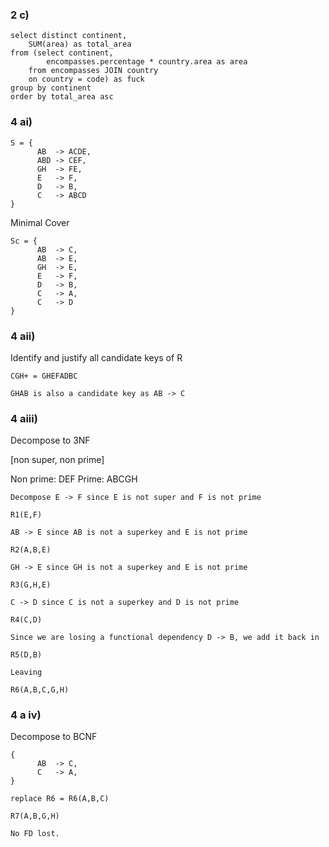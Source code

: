 ### 2 c)
```
select distinct continent,
	SUM(area) as total_area
from (select continent, 
		encompasses.percentage * country.area as area
	from encompasses JOIN country
	on country = code) as fuck
group by continent
order by total_area asc
```


### 4 ai)

```
S = {
      AB  -> ACDE,
      ABD -> CEF,
      GH  -> FE,
      E   -> F,
      D   -> B,
      C   -> ABCD
}
```


Minimal Cover 

```
Sc = {
      AB  -> C,
      AB  -> E,
      GH  -> E,
      E   -> F,
      D   -> B,
      C   -> A,
      C   -> D
}
```

### 4 aii)

Identify and justify all candidate keys of R

```
CGH+ = GHEFADBC

GHAB is also a candidate key as AB -> C
```

### 4 aiii)

Decompose to 3NF

[non super, non prime]

Non prime: DEF
Prime: ABCGH


```
Decompose E -> F since E is not super and F is not prime

R1(E,F)

AB -> E since AB is not a superkey and E is not prime 

R2(A,B,E)

GH -> E since GH is not a superkey and E is not prime

R3(G,H,E)

C -> D since C is not a superkey and D is not prime

R4(C,D)

Since we are losing a functional dependency D -> B, we add it back in

R5(D,B)

Leaving

R6(A,B,C,G,H)

```


### 4 a iv)

Decompose to BCNF

```
{
      AB  -> C,
      C   -> A,
}

replace R6 = R6(A,B,C)

R7(A,B,G,H)

No FD lost.
```
